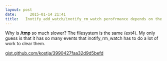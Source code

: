 ```yaml
---
layout: post
date:      2015-01-14 21:41
title:   Inotify_add_watch/inotify_rm_watch perofrmance depends on the path
---
```


Why is <b>/tmp</b> so much slower? The filesystem is the same (ext4). My only guess is that it has so many events that inotify_rm_watch has to do a lot of work to clear them.

<div class="gh-gist" data-gist-id="kostja/3990427faa32d9d5befd"><a href="https://gist.github.com/kostja/3990427faa32d9d5befd">gist.github.com/kostja/3990427faa32d9d5befd</a></div>
